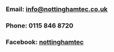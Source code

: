 ### <i class="fas fa-envelope"></i> Email: [info@nottinghamtec.co.uk](mailto:info@nottinghamtec.co.uk)

### <i class="fas fa-phone"></i> Phone: 0115 846 8720

### <i class="fab fa-facebook"></i> Facebook: [nottinghamtec](https://facebook.com/nottinghamtec)
